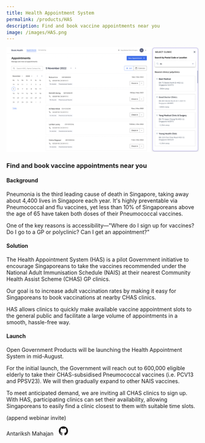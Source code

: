 ```yaml
---
title: Health Appointment System
permalink: /products/HAS
description: Find and book vaccine appointments near you
image: /images/HAS.png
---
```

![Health Appointment System](/images/HAS.png)

### Find and book vaccine appointments near you

#### Background 

Pneumonia is the third leading cause of death in Singapore, taking away about 4,400 lives in Singapore each year. It's highly preventable via Pneumococcal and flu vaccines, yet less than 10% of Singaporeans above the age of 65 have taken both doses of their Pneumococcal vaccines.

One of the key reasons is accessibility—"Where do I sign up for vaccines? Do I go to a GP or polyclinic? Can I get an appointment?"

#### Solution

The Health Appointment System (HAS) is a pilot Government initiative to encourage Singaporeans to take the vaccines recommended under the National Adult Immunisation Schedule (NAIS) at their nearest Community Health Assist Scheme (CHAS) GP clinics.

Our goal is to increase adult vaccination rates by making it easy for Singaporeans to book vaccinations at nearby CHAS clinics.

HAS allows clinics to quickly make available vaccine appointment slots to the general public and facilitate a large volume of appointments in a smooth, hassle-free way. 

#### Launch

Open Government Products will be launching the Health Appointment System in mid-August. 

For the initial launch, the Government will reach out to 600,000 eligible elderly to take their CHAS-subsidised Pneumococcal vaccines (i.e. PCV13 and PPSV23). We will then gradually expand to other NAIS vaccines.

To meet anticipated demand, we are inviting all CHAS clinics to sign up. With HAS, participating clinics can set their availability, allowing Singaporeans to easily find a clinic closest to them with suitable time slots. 

(append webinar invite)

Antariksh Mahajan <a href="https://github.com/mantariksh" style="display: inline-block; width: 24px; height: 24px; margin-bottom: -5px; margin-left: 10px;">
    <img border="0" alt="Github account" src="/images/Github-Mark-32px.png">